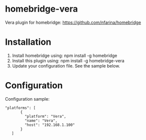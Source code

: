 # homebridge-vera
Vera plugin for homebridge: https://github.com/nfarina/homebridge

# Installation

1. Install homebridge using: npm install -g homebridge
2. Install this plugin using: npm install -g homebridge-vera
3. Update your configuration file. See the sample below.

# Configuration

Configuration sample:

 ```
"platforms": [
        {
          "platform": "Vera",
          "name": "Vera",
          "host": "192.168.1.100"
        }   
    ]

```
